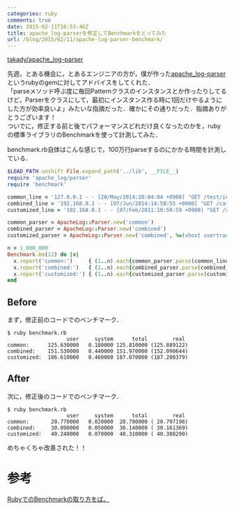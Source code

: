 ```yaml
---
categories: ruby
comments: true
date: 2015-02-11T16:53:46Z
title: apache_log-parserを修正してBenchmarkをとってみた
url: /blog/2015/02/11/apache-log-parser-benchmark/
---
```


[takady/apache_log-parser](https://github.com/takady/apache_log-parser)

先週，とある機会に，とあるエンジニアの方が，僕が作った[apache_log-parser](https://github.com/takady/apache_log-parser)というrubyのgemに対してアドバイスをしてくれた．  
「parseメソッド呼ぶ度に毎回Patternクラスのインスタンスとか作ったりしてるけど，Parserをクラスにして，最初にインスタンス作る時に1回だけやるようにした方が効率良いよ」みたいな指摘だった．確かにその通りだった．指摘ありがとうございます！  
ついでに，修正する前と後でパフォーマンスどれだけ良くなったのかを，rubyの標準ライブラリのBenchmarkを使って計測してみた．  

benchmark.rb自体はこんな感じで，100万行parseするのにかかる時間を計測している．  

```ruby
$LOAD_PATH.unshift File.expand_path('../lib', __FILE__)
require 'apache_log/parser'
require 'benchmark'

common_line = '127.0.0.1 - - [20/May/2014:20:04:04 +0900] "GET /test/indx.html HTTP/1.1" 200 4576'
combined_line = '192.168.0.1 - - [07/Jun/2014:14:58:55 +0900] "GET /category/electronics HTTP/1.1" 200 128 "-" "Mozilla/5.0 (Macintosh; Intel Mac OS X 10.6; rv:9.0.1) Gecko/20100101 Firefox/9.0.1"'
customized_line = '192.168.0.1 - - [07/Feb/2011:10:59:59 +0900] "GET /x/i.cgi/net/0000/ HTTP/1.1" 200 9891 "-" "DoCoMo/2.0 P03B(c500;TB;W24H16)" virtualhost.example.jp "192.0.2.16794832933550" "09011112222333_xx.ezweb.ne.jp" 533593'

common_parser = ApacheLog::Parser.new('common')
combined_parser = ApacheLog::Parser.new('combined')
customized_parser = ApacheLog::Parser.new('combined', %w(vhost usertrack mobileid request_duration))

n = 1_000_000
Benchmark.bm(12) do |x|
  x.report('common:')     { (1..n).each{common_parser.parse(common_line)} }
  x.report('combined:')   { (1..n).each{combined_parser.parse(combined_line)} }
  x.report('customized:') { (1..n).each{customized_parser.parse(customized_line)} }
end
```

## Before
まず，修正前のコードでのベンチマーク．

    $ ruby benchmark.rb
                       user     system      total        real
    common:      125.630000   0.180000 125.810000 (125.889122)
    combined:    151.530000   0.440000 151.970000 (152.090644)
    customized:  186.610000   0.460000 187.070000 (187.200379)

## After
次に，修正後のコードでのベンチマーク．

    $ ruby benchmark.rb
                       user     system      total        real
    common:       20.770000   0.020000  20.790000 ( 20.797196)
    combined:     30.090000   0.050000  30.140000 ( 30.161369)
    customized:   40.240000   0.070000  40.310000 ( 40.388290)


めちゃくちゃ改善された！！

# 参考
[RubyでのBenchmarkの取り方をば。](http://a-newcomer.com/29)
